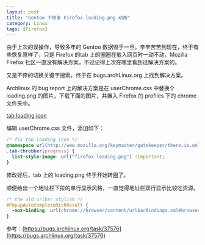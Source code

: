 ```yaml
---
layout: post
title: "Gentoo 下修复 Firefox loading.png 动画"
category: Linux
tags: [Firefox]
---
```


由于上次的误操作，导致多年的 Gentoo 数据毁于一旦。辛辛苦苦到现在，终于有些恢复原样了，只是 Firefox 的tab 上的圈圈在载入网页时一动不动，Mozilla Firefox 社区一直没有解决方案，不过记得上次在哪里看到过解决方案的。

又是不停的切换关键字搜索，终于在 bugs.archLinux.org 上找到解决方案。

<!-- more -->

Archlinux 的 bug report 上的解决方案是在 userChrome.css 中替换个 loading.png 的图片，下载下面的图片，并置入 Firefox 的 profiles 下的 chrome 文件夹中。

[tab loading icon](http://cdn.09hd.com/images/2014/06/firefox-loading.png)

编辑 userChrome.css 文件，添加如下：

```css
/* fix tab loading icon */
@namespace url(http://www.mozilla.org/keymaster/gatekeeper/there.is.only.xul);
.tab-throbber[progress] {
  list-style-image: url("firefox-loading.png") !important;
}
```

修改好后，tab 上的 loading.png 终于开始转圈了。

顺便给出一个地址栏下拉的单行显示风格，一直觉得地址栏双行显示比较吃资源。

```css
/* the old urlbar stylish */
#PopupAutoCompleteRichResult {
  -moz-binding: url(chrome://browser/content/urlbarBindings.xml#browser-autocomplete-result-popup) !important;
}
```

参考：[https://bugs.archlinux.org/task/37576](https://bugs.archlinux.org/task/37576)
